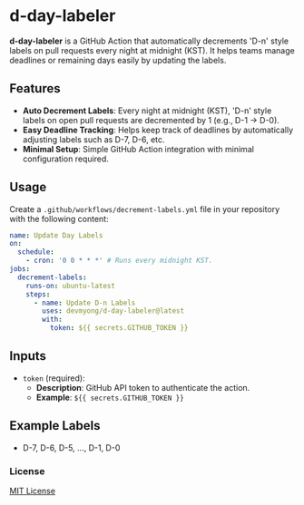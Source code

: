 # d-day-labeler

**d-day-labeler** is a GitHub Action that automatically decrements 'D-n' style labels on pull requests every night at midnight (KST). It helps teams manage deadlines or remaining days easily by updating the labels.

## Features

- **Auto Decrement Labels**: Every night at midnight (KST), 'D-n' style labels on open pull requests are decremented by 1 (e.g., D-1 → D-0).
- **Easy Deadline Tracking**: Helps keep track of deadlines by automatically adjusting labels such as D-7, D-6, etc.
- **Minimal Setup**: Simple GitHub Action integration with minimal configuration required.

## Usage

Create a `.github/workflows/decrement-labels.yml` file in your repository with the following content:

```yaml
name: Update Day Labels
on:
  schedule:
    - cron: '0 0 * * *' # Runs every midnight KST.
jobs:
  decrement-labels:
    runs-on: ubuntu-latest
    steps:
      - name: Update D-n Labels
        uses: devmyong/d-day-labeler@latest
        with:
          token: ${{ secrets.GITHUB_TOKEN }}
```

## Inputs

- `token` (required):
  - **Description**: GitHub API token to authenticate the action.
  - **Example**: `${{ secrets.GITHUB_TOKEN }}`

## Example Labels

- D-7, D-6, D-5, ..., D-1, D-0

### License

[MIT License](LICENSE)
